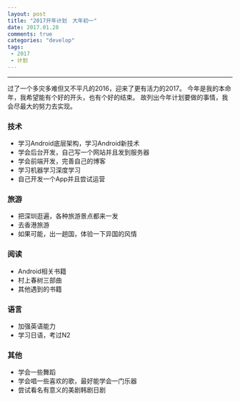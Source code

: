 ```yaml
---
layout: post
title: "2017开年计划　大年初一"
date: 2017.01.28
comments: true
categories: "develop"
tags:
 - 2017
 - 计划
---
```




---

过了一个多灾多难但又不平凡的2016，迎来了更有活力的2017。
今年是我的本命年，我希望能有个好的开头，也有个好的结束。
故列出今年计划要做的事情，我会尽最大的努力去实现。


### 技术
* 学习Android底层架构，学习Android新技术
* 学会后台开发，自己写一个网站并且发到服务器
* 学会前端开发，完善自己的博客
* 学习机器学习深度学习
* 自己开发一个App并且尝试运营

<!-- more -->   

### 旅游
* 把深圳逛遍，各种旅游景点都来一发
* 去香港旅游
* 如果可能，出一趟国，体验一下异国的风情

### 阅读
* Android相关书籍
* 村上春树三部曲
* 其他遇到的书籍

### 语言
* 加强英语能力
* 学习日语，考过N2

### 其他
* 学会一些舞蹈
* 学会唱一些喜欢的歌，最好能学会一门乐器
* 尝试看名有意义的美剧韩剧日剧
